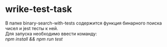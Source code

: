 # wrike-test-task
В папке binary-search-with-tests содержится функция бинарного поиска чисел и jest тесты к ней. <br>
Для запуска необходимо ввести команду:<br>
*npm install && npm run test*
